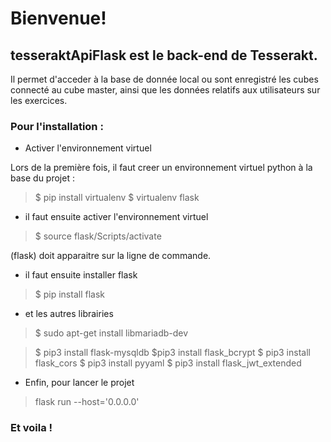 # Bienvenue!

## tesseraktApiFlask est le back-end de Tesserakt.

 Il permet d'acceder à la base de donnée local ou sont enregistré les cubes connecté au cube master,
 ainsi que les données relatifs aux utilisateurs sur les exercices.

### Pour l'installation :

* Activer l'environnement virtuel

Lors de la première fois, il faut creer un environnement virtuel python à la base du projet :

> $ pip install virtualenv
> $ virtualenv flask

* il faut ensuite activer l'environnement virtuel

> $ source flask/Scripts/activate

(flask) doit apparaitre sur la ligne de commande.

* il faut ensuite installer flask

> $ pip install flask

* et les autres librairies

> $ sudo apt-get install libmariadb-dev

> $ pip3 install flask-mysqldb
> $pip3 install flask_bcrypt
> $ pip3 install flask_cors
> $ pip3 install pyyaml
> $ pip3 install flask_jwt_extended

* Enfin, pour lancer le projet

> flask run --host='0.0.0.0'

### Et voila ! 
